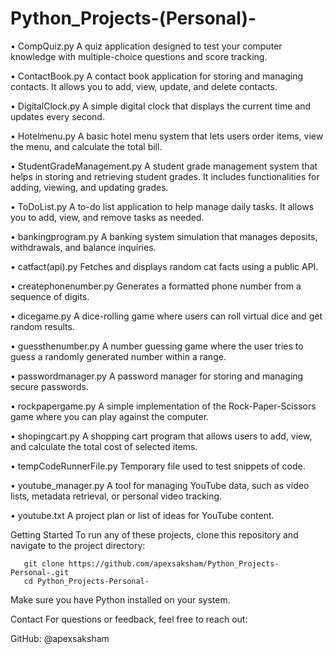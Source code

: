 # Python_Projects-(Personal)-

• CompQuiz.py
  A quiz application designed to test your computer knowledge with multiple-choice questions and score tracking.

• ContactBook.py
  A contact book application for storing and managing contacts. It allows you to add, view, update, and delete contacts.

• DigitalClock.py
  A simple digital clock that displays the current time and updates every second.

• Hotelmenu.py
  A basic hotel menu system that lets users order items, view the menu, and calculate the total bill.

• StudentGradeManagement.py
  A student grade management system that helps in storing and retrieving student grades. It includes functionalities for adding, viewing, and updating grades.

• ToDoList.py
  A to-do list application to help manage daily tasks. It allows you to add, view, and remove tasks as needed.

• bankingprogram.py
  A banking system simulation that manages deposits, withdrawals, and balance inquiries.
  
• catfact(api).py
  Fetches and displays random cat facts using a public API.

• createphonenumber.py
  Generates a formatted phone number from a sequence of digits.

• dicegame.py
  A dice-rolling game where users can roll virtual dice and get random results.

• guessthenumber.py
  A number guessing game where the user tries to guess a randomly generated number within a range.

• passwordmanager.py
  A password manager for storing and managing secure passwords.

• rockpapergame.py
  A simple implementation of the Rock-Paper-Scissors game where you can play against the computer.

• shopingcart.py
  A shopping cart program that allows users to add, view, and calculate the total cost of selected items.

• tempCodeRunnerFile.py
  Temporary file used to test snippets of code.

• youtube_manager.py
  A tool for managing YouTube data, such as video lists, metadata retrieval, or personal video tracking.

• youtube.txt
  A project plan or list of ideas for YouTube content.



   Getting Started
   To run any of these projects, clone this repository and navigate to the project directory:

       git clone https://github.com/apexsaksham/Python_Projects-Personal-.git
       cd Python_Projects-Personal-



   Make sure you have Python installed on your system.

   Contact
   For questions or feedback, feel free to reach out:

   GitHub: @apexsaksham
